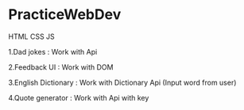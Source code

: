 # PracticeWebDev
HTML CSS JS

1.Dad jokes : Work with Api 

2.Feedback UI : Work with DOM

3.English Dictionary : Work with Dictionary Api (Input word from user)

4.Quote generator : Work with Api with key
